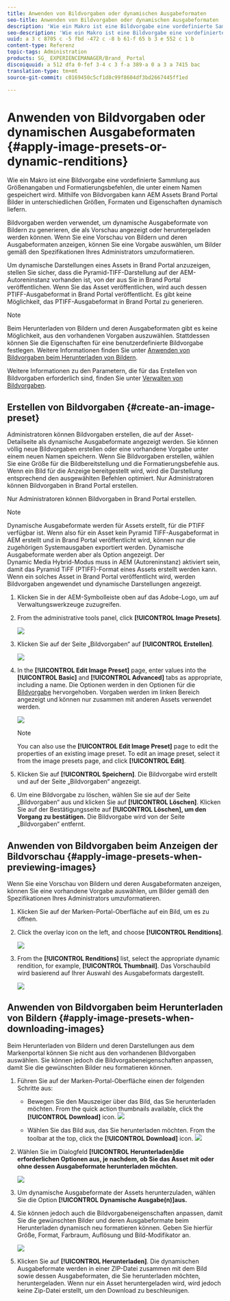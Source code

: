 ```yaml
---
title: Anwenden von Bildvorgaben oder dynamischen Ausgabeformaten
seo-title: Anwenden von Bildvorgaben oder dynamischen Ausgabeformaten
description: 'Wie ein Makro ist eine Bildvorgabe eine vordefinierte Sammlung aus Größenangaben und Formatierungsbefehlen, die unter einem Namen gespeichert wird. Mithilfe von Bildvorgaben kann AEM Assets Brand Portal Bilder in unterschiedlichen Größen, Formaten und Eigenschaften dynamisch liefern. '
seo-description: 'Wie ein Makro ist eine Bildvorgabe eine vordefinierte Sammlung aus Größenangaben und Formatierungsbefehlen, die unter einem Namen gespeichert wird. Mithilfe von Bildvorgaben kann AEM Assets Brand Portal Bilder in unterschiedlichen Größen, Formaten und Eigenschaften dynamisch liefern. '
uuid: a 3 c 8705 c -5 fbd -472 c -8 b 61-f 65 b 3 e 552 c 1 b
content-type: Referenz
topic-tags: Administration
products: SG_ EXPERIENCEMANAGER/Brand_ Portal
discoiquuid: a 512 dfa 0-fef 3-4 c 3 f-a 389-a 0 a 3 a 7415 bac
translation-type: tm+mt
source-git-commit: c0169450c5cf1d8c99f8604df3bd2667445ff1ed

---
```



# Anwenden von Bildvorgaben oder dynamischen Ausgabeformaten {#apply-image-presets-or-dynamic-renditions}

Wie ein Makro ist eine Bildvorgabe eine vordefinierte Sammlung aus Größenangaben und Formatierungsbefehlen, die unter einem Namen gespeichert wird. Mithilfe von Bildvorgaben kann AEM Assets Brand Portal Bilder in unterschiedlichen Größen, Formaten und Eigenschaften dynamisch liefern.

Bildvorgaben werden verwendet, um dynamische Ausgabeformate von Bildern zu generieren, die als Vorschau angezeigt oder heruntergeladen werden können. Wenn Sie eine Vorschau von Bildern und deren Ausgabeformaten anzeigen, können Sie eine Vorgabe auswählen, um Bilder gemäß den Spezifikationen Ihres Administrators umzuformatieren.

Um dynamische Darstellungen eines Assets in Brand Portal anzuzeigen, stellen Sie sicher, dass die Pyramid-TIFF-Darstellung auf der AEM-Autoreninstanz vorhanden ist, von der aus Sie in Brand Portal veröffentlichen. Wenn Sie das Asset veröffentlichen, wird auch dessen PTIFF-Ausgabeformat in Brand Portal veröffentlicht. Es gibt keine Möglichkeit, das PTIFF-Ausgabeformat in Brand Portal zu generieren.

>[!NOTE]
>
>Beim Herunterladen von Bildern und deren Ausgabeformaten gibt es keine Möglichkeit, aus den vorhandenen Vorgaben auszuwählen. Stattdessen können Sie die Eigenschaften für eine benutzerdefinierte Bildvorgabe festlegen. Weitere Informationen finden Sie unter [Anwenden von Bildvorgaben beim Herunterladen von Bildern](../using/brand-portal-image-presets.md#main-pars-text-1403412644).

Weitere Informationen zu den Parametern, die für das Erstellen von Bildvorgaben erforderlich sind, finden Sie unter [Verwalten von Bildvorgaben](https://docs.adobe.com/docs/en/AEM/6-0/administer/integration/dynamic-media/image-presets.html).

## Erstellen von Bildvorgaben {#create-an-image-preset}

Administratoren können Bildvorgaben erstellen, die auf der Asset-Detailseite als dynamische Ausgabeformate angezeigt werden. Sie können völlig neue Bildvorgaben erstellen oder eine vorhandene Vorgabe unter einem neuen Namen speichern. Wenn Sie Bildvorgaben erstellen, wählen Sie eine Größe für die Bildbereitstellung und die Formatierungsbefehle aus. Wenn ein Bild für die Anzeige bereitgestellt wird, wird die Darstellung entsprechend den ausgewählten Befehlen optimiert.
Nur Administratoren können Bildvorgaben in Brand Portal erstellen.

Nur Administratoren können Bildvorgaben in Brand Portal erstellen.

>[!NOTE]
>
>Dynamische Ausgabeformate werden für Assets erstellt, für die PTIFF verfügbar ist. Wenn also für ein Asset kein Pyramid TIFF-Ausgabeformat in AEM erstellt und in Brand Portal veröffentlicht wird, können nur die zugehörigen Systemausgaben exportiert werden. Dynamische Ausgabeformate werden aber als Option angezeigt.
Der Dynamic Media Hybrid-Modus muss in AEM (Autoreninstanz) aktiviert sein, damit das Pyramid TiFF (PTIFF)-Format eines Assets erstellt werden kann. Wenn ein solches Asset in Brand Portal veröffentlicht wird, werden Bildvorgaben angewendet und dynamische Darstellungen angezeigt.

1. Klicken Sie in der AEM-Symbolleiste oben auf das Adobe-Logo, um auf Verwaltungswerkzeuge zuzugreifen.

2. From the administrative tools panel, click **[!UICONTROL Image Presets]**.

   ![](assets/admin-tools-panel-4.png)

3. Klicken Sie auf der Seite „Bildvorgaben“ auf **[!UICONTROL Erstellen]**.

   ![](assets/image_preset_homepage.png)

4. In the **[!UICONTROL Edit Image Preset]** page, enter values into the **[!UICONTROL Basic]** and **[!UICONTROL Advanced]** tabs as appropriate, including a name. Die Optionen werden in den Optionen für die [Bildvorgabe](https://docs.adobe.com/docs/en/AEM/6-0/administer/integration/dynamic-media/image-presets.html#Image%20preset%20options) hervorgehoben. Vorgaben werden im linken Bereich angezeigt und können nur zusammen mit anderen Assets verwendet werden.

   ![](assets/image_preset_create.png)

   >[!NOTE]
   >
   >You can also use the **[!UICONTROL Edit Image Preset]** page to edit the properties of an existing image preset. To edit an image preset, select it from the image presets page, and click **[!UICONTROL Edit]**.

5. Klicken Sie auf **[!UICONTROL Speichern]**. Die Bildvorgabe wird erstellt und auf der Seite „Bildvorgaben“ angezeigt.
6. Um eine Bildvorgabe zu löschen, wählen Sie sie auf der Seite „Bildvorgaben“ aus und klicken Sie auf **[!UICONTROL Löschen]**. Klicken Sie auf der Bestätigungsseite auf **[!UICONTROL Löschen], um den Vorgang zu bestätigen.** Die Bildvorgabe wird von der Seite „Bildvorgaben“ entfernt.

## Anwenden von Bildvorgaben beim Anzeigen der Bildvorschau  {#apply-image-presets-when-previewing-images}

Wenn Sie eine Vorschau von Bildern und deren Ausgabeformaten anzeigen, können Sie eine vorhandene Vorgabe auswählen, um Bilder gemäß den Spezifikationen Ihres Administrators umzuformatieren.

1. Klicken Sie auf der Marken-Portal-Oberfläche auf ein Bild, um es zu öffnen.
2. Click the overlay icon on the left, and choose **[!UICONTROL Renditions]**.

   ![](assets/image-preset-previewrenditions.png)

3. From the **[!UICONTROL Renditions]** list, select the appropriate dynamic rendition, for example, **[!UICONTROL Thumbnail]**. Das Vorschaubild wird basierend auf Ihrer Auswahl des Ausgabeformats dargestellt.

   ![](assets/image-preset-previewrenditionthumbnail.png)

## Anwenden von Bildvorgaben beim Herunterladen von Bildern {#apply-image-presets-when-downloading-images}

Beim Herunterladen von Bildern und deren Darstellungen aus dem Markenportal können Sie nicht aus den vorhandenen Bildvorgaben auswählen. Sie können jedoch die Bildvorgabeneigenschaften anpassen, damit Sie die gewünschten Bilder neu formatieren können.

1. Führen Sie auf der Marken-Portal-Oberfläche einen der folgenden Schritte aus:

   * Bewegen Sie den Mauszeiger über das Bild, das Sie herunterladen möchten. From the quick action thumbnails available, click the **[!UICONTROL Download]** icon.
   ![](assets/downloadsingleasset.png)

   * Wählen Sie das Bild aus, das Sie herunterladen möchten. From the toolbar at the top, click the **[!UICONTROL Download]** icon.
   ![](assets/downloadassets.png)

2. Wählen Sie im Dialogfeld **[!UICONTROL Herunterladen]die erforderlichen Optionen aus, je nachdem, ob Sie das Asset mit oder ohne dessen Ausgabeformate herunterladen möchten.**

   ![](assets/donload-assets-dialog.png)

3. Um dynamische Ausgabeformate der Assets herunterzuladen, wählen Sie die Option **[!UICONTROL Dynamische Ausgabe(n)]aus.**
4. Sie können jedoch auch die Bildvorgabeneigenschaften anpassen, damit Sie die gewünschten Bilder und deren Ausgabeformate beim Herunterladen dynamisch neu formatieren können. Geben Sie hierfür Größe, Format, Farbraum, Auflösung und Bild-Modifikator an.

   ![](assets/dynamicrenditions.png)

5. Klicken Sie auf **[!UICONTROL Herunterladen]**. Die dynamischen Ausgabeformate werden in einer ZIP-Datei zusammen mit dem Bild sowie dessen Ausgabeformaten, die Sie herunterladen möchten, heruntergeladen. Wenn nur ein Asset heruntergeladen wird, wird jedoch keine Zip-Datei erstellt, um den Download zu beschleunigen.
